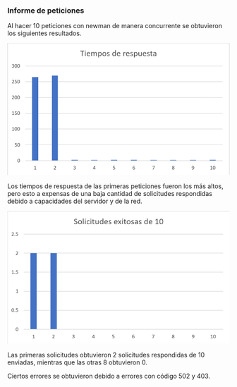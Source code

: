 ### Informe de peticiones

Al hacer 10 peticiones con newman de manera concurrente se obtuvieron los siguientes
resultados.

![](images/time.PNG)

Los tiempos de respuesta de las primeras peticiones fueron los más altos, pero
esto a expensas de una baja cantidad de solicitudes respondidas debido a capacidades
del servidor y de la red.

![](images/req.PNG)  

Las primeras solicitudes obtuvieron 2 solicitudes respondidas de 10 enviadas, mientras que
las otras 8 obtuvieron 0.

Ciertos errores se obtuvieron debido a errores con código 502 y 403.